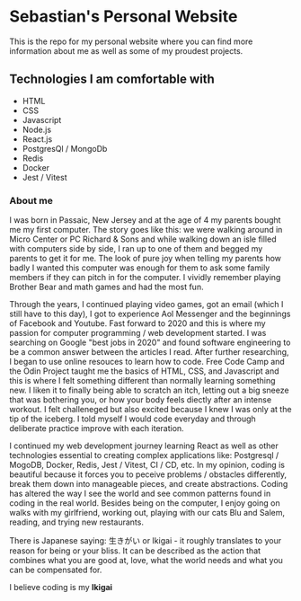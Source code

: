 # Sebastian's Personal Website

This is the repo for my personal website where you can find more information
about me as well as some of my proudest projects.

## Technologies I am comfortable with
- HTML
- CSS
- Javascript
- Node.js
- React.js
- PostgresQl / MongoDb
- Redis 
- Docker
- Jest / Vitest

### About me

I was born in Passaic, New Jersey and at the age of 4 my parents
bought me my first computer. The story goes like this: we were
walking around in Micro Center or PC Richard & Sons and while
walking down an isle filled with computers side by side, I ran up
to one of them and begged my parents to get it for me. The look of
pure joy when telling my parents how badly I wanted this computer
was enough for them to ask some family members if they can pitch
in for the computer. I vividly remember playing Brother Bear and
math games and had the most fun.


Through the years, I continued playing video games, got an email
        (which I still have to this day), I got to experience Aol
        Messenger and the beginnings of Facebook and Youtube. Fast forward
        to 2020 and this is where my passion for computer programming /
        web development started. I was searching on Google "best jobs in
        2020" and found software engineering to be a common answer between
        the articles I read. After further researching, I began to use
        online resouces to learn how to code. Free Code Camp and the Odin
        Project taught me the basics of HTML, CSS, and Javascript and this
        is where I felt something different than normally learning
        something new. I liken it to finally being able to scratch an
        itch, letting out a big sneeze that was bothering you, or how your
        body feels diectly after an intense workout. I felt challeneged
        but also excited because I knew I was only at the tip of the
        iceberg. I told myself I would code everyday and through
        deliberate practice improve with each iteration.

I continued my web development journey learning React as well as
        other technologies essential to creating complex applications
        like: Postgresql / MogoDB, Docker, Redis, Jest / Vitest, CI / CD,
        etc. In my opinion, coding is beautiful because it forces you to
        peceive problems / obstacles differently, break them down into
        manageable pieces, and create abstractions. Coding has altered the
        way I see the world and see common patterns found in coding in the
        real world. Besides being on the computer, I enjoy going on walks
        with my girlfriend, working out, playing with our cats Blu and
        Salem, reading, and trying new restaurants.


There is Japanese saying: 生きがい or Ikigai - it roughly
        translates to your reason for being or your bliss. It can be
        described as the action that combines what you are good at, love,
        what the world needs and what you can be compensated for.

I believe coding is my **Ikigai**
















